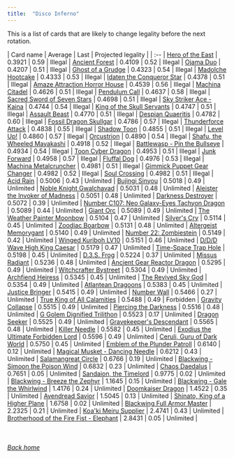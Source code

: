 ```yaml
---
title:  "Disco Inferno"
---
```


This is a list of cards that are likely to change legality before the next rotation.

| Card name | Average | Last | Projected legality |
| :-- |
[Hero of the East](https://db.ygoprodeck.com/card/?search=Hero%20of%20the%20East) | 0.3921 | 0.59 | Illegal |
[Ancient Forest](https://db.ygoprodeck.com/card/?search=Ancient%20Forest) | 0.4109 | 0.52 | Illegal |
[Ojama Duo](https://db.ygoprodeck.com/card/?search=Ojama%20Duo) | 0.4207 | 0.51 | Illegal |
[Ghost of a Grudge](https://db.ygoprodeck.com/card/?search=Ghost%20of%20a%20Grudge) | 0.4323 | 0.54 | Illegal |
[Madolche Hootcake](https://db.ygoprodeck.com/card/?search=Madolche%20Hootcake) | 0.4333 | 0.53 | Illegal |
[Idaten the Conqueror Star](https://db.ygoprodeck.com/card/?search=Idaten%20the%20Conqueror%20Star) | 0.4378 | 0.51 | Illegal |
[Amaze Attraction Horror House](https://db.ygoprodeck.com/card/?search=Amaze%20Attraction%20Horror%20House) | 0.4539 | 0.56 | Illegal |
[Machina Citadel](https://db.ygoprodeck.com/card/?search=Machina%20Citadel) | 0.4626 | 0.51 | Illegal |
[Pendulum Call](https://db.ygoprodeck.com/card/?search=Pendulum%20Call) | 0.4637 | 0.58 | Illegal |
[Sacred Sword of Seven Stars](https://db.ygoprodeck.com/card/?search=Sacred%20Sword%20of%20Seven%20Stars) | 0.4698 | 0.51 | Illegal |
[Sky Striker Ace - Kaina](https://db.ygoprodeck.com/card/?search=Sky%20Striker%20Ace%20-%20Kaina) | 0.4744 | 0.54 | Illegal |
[King of the Skull Servants](https://db.ygoprodeck.com/card/?search=King%20of%20the%20Skull%20Servants) | 0.4747 | 0.51 | Illegal |
[Assault Beast](https://db.ygoprodeck.com/card/?search=Assault%20Beast) | 0.4770 | 0.51 | Illegal |
[Despian Quaeritis](https://db.ygoprodeck.com/card/?search=Despian%20Quaeritis) | 0.4782 | 0.60 | Illegal |
[Fossil Dragon Skullgar](https://db.ygoprodeck.com/card/?search=Fossil%20Dragon%20Skullgar) | 0.4786 | 0.57 | Illegal |
[Thunderforce Attack](https://db.ygoprodeck.com/card/?search=Thunderforce%20Attack) | 0.4838 | 0.55 | Illegal |
[Shadow Toon](https://db.ygoprodeck.com/card/?search=Shadow%20Toon) | 0.4855 | 0.51 | Illegal |
[Level Up!](https://db.ygoprodeck.com/card/?search=Level%20Up!) | 0.4860 | 0.57 | Illegal |
[Orcustrion](https://db.ygoprodeck.com/card/?search=Orcustrion) | 0.4890 | 0.54 | Illegal |
[Shafu, the Wheeled Mayakashi](https://db.ygoprodeck.com/card/?search=Shafu,%20the%20Wheeled%20Mayakashi) | 0.4918 | 0.52 | Illegal |
[Battlewasp - Pin the Bullseye](https://db.ygoprodeck.com/card/?search=Battlewasp%20-%20Pin%20the%20Bullseye) | 0.4934 | 0.54 | Illegal |
[Toon Cyber Dragon](https://db.ygoprodeck.com/card/?search=Toon%20Cyber%20Dragon) | 0.4953 | 0.51 | Illegal |
[Junk Forward](https://db.ygoprodeck.com/card/?search=Junk%20Forward) | 0.4958 | 0.57 | Illegal |
[Fluffal Dog](https://db.ygoprodeck.com/card/?search=Fluffal%20Dog) | 0.4976 | 0.53 | Illegal |
[Machina Metalcruncher](https://db.ygoprodeck.com/card/?search=Machina%20Metalcruncher) | 0.4981 | 0.51 | Illegal |
[Gimmick Puppet Gear Changer](https://db.ygoprodeck.com/card/?search=Gimmick%20Puppet%20Gear%20Changer) | 0.4982 | 0.52 | Illegal |
[Soul Crossing](https://db.ygoprodeck.com/card/?search=Soul%20Crossing) | 0.4982 | 0.51 | Illegal |
[Acid Rain](https://db.ygoprodeck.com/card/?search=Acid%20Rain) | 0.5006 | 0.43 | Unlimited |
[Bujingi Sinyou](https://db.ygoprodeck.com/card/?search=Bujingi%20Sinyou) | 0.5018 | 0.49 | Unlimited |
[Noble Knight Gwalchavad](https://db.ygoprodeck.com/card/?search=Noble%20Knight%20Gwalchavad) | 0.5031 | 0.48 | Unlimited |
[Aleister the Invoker of Madness](https://db.ygoprodeck.com/card/?search=Aleister%20the%20Invoker%20of%20Madness) | 0.5051 | 0.48 | Unlimited |
[Darkness Destroyer](https://db.ygoprodeck.com/card/?search=Darkness%20Destroyer) | 0.5072 | 0.39 | Unlimited |
[Number C107: Neo Galaxy-Eyes Tachyon Dragon](https://db.ygoprodeck.com/card/?search=Number%20C107:%20Neo%20Galaxy-Eyes%20Tachyon%20Dragon) | 0.5089 | 0.44 | Unlimited |
[Giant Orc](https://db.ygoprodeck.com/card/?search=Giant%20Orc) | 0.5089 | 0.49 | Unlimited |
[The Weather Painter Moonbow](https://db.ygoprodeck.com/card/?search=The%20Weather%20Painter%20Moonbow) | 0.5104 | 0.47 | Unlimited |
[Silver's Cry](https://db.ygoprodeck.com/card/?search=Silver's%20Cry) | 0.5114 | 0.45 | Unlimited |
[Zoodiac Boarbow](https://db.ygoprodeck.com/card/?search=Zoodiac%20Boarbow) | 0.5131 | 0.48 | Unlimited |
[Altergeist Memorygant](https://db.ygoprodeck.com/card/?search=Altergeist%20Memorygant) | 0.5140 | 0.49 | Unlimited |
[Number 22: Zombiestein](https://db.ygoprodeck.com/card/?search=Number%2022:%20Zombiestein) | 0.5149 | 0.42 | Unlimited |
[Winged Kuriboh LV10](https://db.ygoprodeck.com/card/?search=Winged%20Kuriboh%20LV10) | 0.5151 | 0.46 | Unlimited |
[D/D/D Wave High King Caesar](https://db.ygoprodeck.com/card/?search=D/D/D%20Wave%20High%20King%20Caesar) | 0.5179 | 0.47 | Unlimited |
[Time-Space Trap Hole](https://db.ygoprodeck.com/card/?search=Time-Space%20Trap%20Hole) | 0.5198 | 0.45 | Unlimited |
[D.3.S. Frog](https://db.ygoprodeck.com/card/?search=D.3.S.%20Frog) | 0.5224 | 0.37 | Unlimited |
[Missus Radiant](https://db.ygoprodeck.com/card/?search=Missus%20Radiant) | 0.5236 | 0.48 | Unlimited |
[Ancient Gear Reactor Dragon](https://db.ygoprodeck.com/card/?search=Ancient%20Gear%20Reactor%20Dragon) | 0.5295 | 0.49 | Unlimited |
[Witchcrafter Bystreet](https://db.ygoprodeck.com/card/?search=Witchcrafter%20Bystreet) | 0.5304 | 0.49 | Unlimited |
[Archfiend Heiress](https://db.ygoprodeck.com/card/?search=Archfiend%20Heiress) | 0.5345 | 0.45 | Unlimited |
[The Revived Sky God](https://db.ygoprodeck.com/card/?search=The%20Revived%20Sky%20God) | 0.5354 | 0.49 | Unlimited |
[Atlantean Dragoons](https://db.ygoprodeck.com/card/?search=Atlantean%20Dragoons) | 0.5383 | 0.45 | Unlimited |
[Justice Bringer](https://db.ygoprodeck.com/card/?search=Justice%20Bringer) | 0.5415 | 0.49 | Unlimited |
[Number Wall](https://db.ygoprodeck.com/card/?search=Number%20Wall) | 0.5466 | 0.27 | Unlimited |
[True King of All Calamities](https://db.ygoprodeck.com/card/?search=True%20King%20of%20All%20Calamities) | 0.5488 | 0.49 | Forbidden |
[Gravity Collapse](https://db.ygoprodeck.com/card/?search=Gravity%20Collapse) | 0.5515 | 0.49 | Unlimited |
[Piercing the Darkness](https://db.ygoprodeck.com/card/?search=Piercing%20the%20Darkness) | 0.5516 | 0.48 | Unlimited |
[G Golem Dignified Trilithon](https://db.ygoprodeck.com/card/?search=G%20Golem%20Dignified%20Trilithon) | 0.5523 | 0.17 | Unlimited |
[Dragon Seeker](https://db.ygoprodeck.com/card/?search=Dragon%20Seeker) | 0.5525 | 0.49 | Unlimited |
[Gravekeeper's Descendant](https://db.ygoprodeck.com/card/?search=Gravekeeper's%20Descendant) | 0.5565 | 0.48 | Unlimited |
[Killer Needle](https://db.ygoprodeck.com/card/?search=Killer%20Needle) | 0.5582 | 0.45 | Unlimited |
[Exodius the Ultimate Forbidden Lord](https://db.ygoprodeck.com/card/?search=Exodius%20the%20Ultimate%20Forbidden%20Lord) | 0.5596 | 0.49 | Unlimited |
[Ceruli, Guru of Dark World](https://db.ygoprodeck.com/card/?search=Ceruli,%20Guru%20of%20Dark%20World) | 0.5750 | 0.45 | Unlimited |
[Emblem of the Plunder Patroll](https://db.ygoprodeck.com/card/?search=Emblem%20of%20the%20Plunder%20Patroll) | 0.6140 | 0.12 | Unlimited |
[Magical Musket - Dancing Needle](https://db.ygoprodeck.com/card/?search=Magical%20Musket%20-%20Dancing%20Needle) | 0.6212 | 0.43 | Unlimited |
[Salamangreat Circle](https://db.ygoprodeck.com/card/?search=Salamangreat%20Circle) | 0.6766 | 0.19 | Unlimited |
[Blackwing - Simoon the Poison Wind](https://db.ygoprodeck.com/card/?search=Blackwing%20-%20Simoon%20the%20Poison%20Wind) | 0.6832 | 0.23 | Unlimited |
[Chaos Daedalus](https://db.ygoprodeck.com/card/?search=Chaos%20Daedalus) | 0.7651 | 0.05 | Unlimited |
[Sandaion, the Timelord](https://db.ygoprodeck.com/card/?search=Sandaion,%20the%20Timelord) | 0.9775 | 0.02 | Unlimited |
[Blackwing - Breeze the Zephyr](https://db.ygoprodeck.com/card/?search=Blackwing%20-%20Breeze%20the%20Zephyr) | 1.1645 | 0.15 | Unlimited |
[Blackwing - Gale the Whirlwind](https://db.ygoprodeck.com/card/?search=Blackwing%20-%20Gale%20the%20Whirlwind) | 1.4176 | 0.24 | Unlimited |
[Doomkaiser Dragon](https://db.ygoprodeck.com/card/?search=Doomkaiser%20Dragon) | 1.4522 | 0.35 | Unlimited |
[Avendread Savior](https://db.ygoprodeck.com/card/?search=Avendread%20Savior) | 1.5045 | 0.13 | Unlimited |
[Shinato, King of a Higher Plane](https://db.ygoprodeck.com/card/?search=Shinato,%20King%20of%20a%20Higher%20Plane) | 1.6758 | 0.02 | Unlimited |
[Blackwing Full Armor Master](https://db.ygoprodeck.com/card/?search=Blackwing%20Full%20Armor%20Master) | 2.2325 | 0.21 | Unlimited |
[Koa'ki Meiru Supplier](https://db.ygoprodeck.com/card/?search=Koa'ki%20Meiru%20Supplier) | 2.4741 | 0.43 | Unlimited |
[Brotherhood of the Fire Fist - Elephant](https://db.ygoprodeck.com/card/?search=Brotherhood%20of%20the%20Fire%20Fist%20-%20Elephant) | 2.8431 | 0.05 | Unlimited |

<br>

###### [Back home](index)